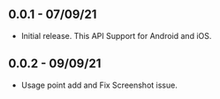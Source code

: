 ## 0.0.1 - 07/09/21

* Initial release. This API Support for Android and iOS.

## 0.0.2 - 09/09/21

* Usage point add and Fix Screenshot issue. 